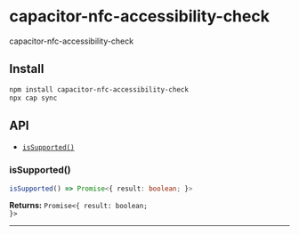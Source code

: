 # capacitor-nfc-accessibility-check

capacitor-nfc-accessibility-check

## Install

```bash
npm install capacitor-nfc-accessibility-check
npx cap sync
```

## API

<docgen-index>

* [`isSupported()`](#issupported)

</docgen-index>

<docgen-api>
<!--Update the source file JSDoc comments and rerun docgen to update the docs below-->

### isSupported()

```typescript
isSupported() => Promise<{ result: boolean; }>
```

**Returns:** <code>Promise&lt;{ result: boolean; }&gt;</code>

--------------------

</docgen-api>
